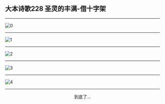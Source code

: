 
## 大本诗歌228 圣灵的丰满-借十字架
        
<div id="aplayer0"></div>

---

<img alt="0" data-original="/data/d0227/0">

---

<img alt="1" data-original="/data/d0227/1">

---

<img alt="2" data-original="/data/d0227/2">

---

<img alt="3" data-original="/data/d0227/3">

---

<img alt="4" data-original="/data/d0227/4">

---

<p style="text-align: center">到底了...</p>

<script src="/js/dist-view.js"></script>

<script>
MAIN.id = 'd0227';
        
const ap0 = new APlayer({
    container: document.getElementById('aplayer0'),
    volume: 1,
    loop: 'none',
    preload: 'none',
    audio: [{
        name: '大本诗歌228.mp3',
        artist: '大本诗歌',
        url: 'https://res.wx.qq.com/voice/getvoice?mediaid=MzI0NTk3MDM5M18yMjQ3NDkwNDM3',
        cover: '/favicon'
    }]
});
</script>
